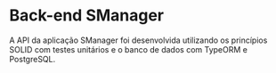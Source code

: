 # Back-end SManager

A API da aplicação SManager foi desenvolvida utilizando os princípios SOLID
com testes unitários e o banco de dados com TypeORM e PostgreSQL.
